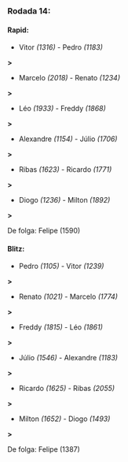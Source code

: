### Rodada 14:

#### Rapid:

* Vitor *(1316)*     -     Pedro *(1183)*

 **>** 
* Marcelo *(2018)*     -     Renato *(1234)*

 **>** 
* Léo *(1933)*     -     Freddy *(1868)*

 **>** 
* Alexandre *(1154)*     -     Júlio *(1706)*

 **>** 
* Ribas *(1623)*     -     Ricardo *(1771)*

 **>** 
* Diogo *(1236)*     -     Milton *(1892)*

 **>** 

De folga: Felipe (1590)

#### Blitz:

* Pedro *(1105)*     -     Vitor *(1239)*

 **>** 
* Renato *(1021)*     -     Marcelo *(1774)*

 **>** 
* Freddy *(1815)*     -     Léo *(1861)*

 **>** 
* Júlio *(1546)*     -     Alexandre *(1183)*

 **>** 
* Ricardo *(1625)*     -     Ribas *(2055)*

 **>** 
* Milton *(1652)*     -     Diogo *(1493)*

 **>** 

De folga: Felipe (1387)

